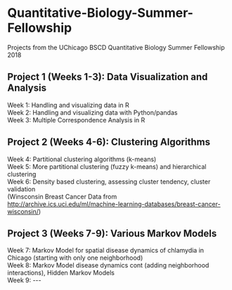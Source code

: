 # Quantitative-Biology-Summer-Fellowship
Projects from the UChicago BSCD Quantitative Biology Summer Fellowship 2018 

## Project 1 (Weeks 1-3): Data Visualization and Analysis
Week 1: Handling and visualizing data in R\
Week 2: Handling and visualizing data with Python/pandas \
Week 3: Multiple Correspondence Analysis in R 

## Project 2 (Weeks 4-6): Clustering Algorithms
Week 4: Partitional clustering algorithms (k-means) \
Week 5: More partitional clustering (fuzzy k-means) and hierarchical clustering \
Week 6: Density based clustering, assessing cluster tendency, cluster validation \
(Winsconsin Breast Cancer Data from http://archive.ics.uci.edu/ml/machine-learning-databases/breast-cancer-wisconsin/) 

## Project 3 (Weeks 7-9): Various Markov Models 
Week 7: Markov Model for spatial disease dynamics of chlamydia in Chicago (starting with only one neighborhood)\
Week 8: Markov Model disease dynamics cont (adding neighborhood interactions), Hidden Markov Models \
Week 9: --- 
